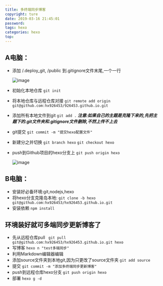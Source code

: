 ```yaml
---
title: 多终端同步博客
copyright: ture
date: 2019-03-16 21:45:01
password:
tags: hexo
categories: hexo
top:
---
```



## **A电脑：**

- 添加 /.deploy_git, /public 到.gitignore文件末尾,一个一行

   ![image](https://wx4.sinaimg.cn/large/005SfRvrgy1g15pqskn30j30n405swel.jpg)

- 初始化本地仓库 
  `git init`
- 将本地仓库与远程仓库对接 
   `git remote add origin git@github.com:hx926453/926453.github.io.git`
- 添加所有本地文件到git  `git add .`  ***注意:如果自己的主题是克隆下来的,先把主题下的.git文件夹和.gitignore文件删除,不然上传不上去***
- git提交
  `git commit -m "提交hexo配置文件"`

- 新建分之并切换
   `git branch hexo` 
   `git checkout hexo`
- push到Github项目的hexo分支上
  `git push origin hexo`

  ![image](https://ws3.sinaimg.cn/large/005SfRvrgy1g15pubeoxuj30su0edwfr.jpg)

## B电脑：

- 安装好必备环境:git,nodejs,hexo
- 将hexo分支克隆岛本地:
   `git clone -b hexo git@github.com:hx926453/hx926453.github.io.git `
- 安装依赖
   `npm install`

## 环境装好就可多端同步更新博客了

- 先从远程仓库pull 
   ` git pull git@github.com:hx926453/hx926453.github.io.git hexo`
- 写博客
   `hexo n "test多端同步"`
- 利用Markdown编辑器编辑
- 添加source文件夹到本地git,因为只更改了source文件夹
   `git add source`
- 提交
   `git commit -m "添加多终端同步更新博客"`
- push到远程仓库hexo分支
   `git push origin hexo`
- 部署
   `hexo g -d`
